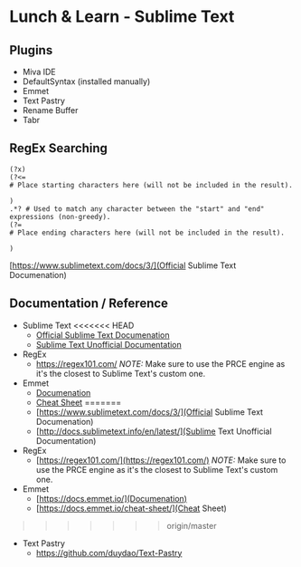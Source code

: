 # Lunch & Learn - Sublime Text

## Plugins
- Miva IDE
- DefaultSyntax (installed manually)
- Emmet
- Text Pastry
- Rename Buffer
- Tabr

## RegEx Searching
```
(?x)
(?<=
# Place starting characters here (will not be included in the result).

)
.*? # Used to match any character between the "start" and "end" expressions (non-greedy).
(?=
# Place ending characters here (will not be included in the result).

)
```
[https://www.sublimetext.com/docs/3/](Official Sublime Text Documenation)
## Documentation / Reference
- Sublime Text
<<<<<<< HEAD
	- [Official Sublime Text Documenation](https://www.sublimetext.com/docs/3/)
	- [Sublime Text Unofficial Documentation](http://docs.sublimetext.info/en/latest/)
- RegEx
	- https://regex101.com/ *NOTE:* Make sure to use the PRCE engine as it's the closest to Sublime Text's custom one.
- Emmet
	- [Documenation](https://docs.emmet.io/)
	- [Cheat Sheet](https://docs.emmet.io/cheat-sheet/)
=======
	* [https://www.sublimetext.com/docs/3/](Official Sublime Text Documenation)
	* [http://docs.sublimetext.info/en/latest/](Sublime Text Unofficial Documentation)
- RegEx
	* [https://regex101.com/](https://regex101.com/) *NOTE:* Make sure to use the PRCE engine as it's the closest to Sublime Text's custom one.
- Emmet
	* [https://docs.emmet.io/](Documenation)
	* [https://docs.emmet.io/cheat-sheet/](Cheat Sheet)
>>>>>>> origin/master
- Text Pastry
	* https://github.com/duydao/Text-Pastry
